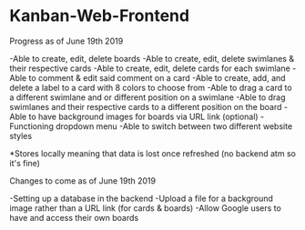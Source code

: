 # Kanban-Web-Frontend

Progress as of June 19th 2019

-Able to create, edit, delete boards
-Able to create, edit, delete swimlanes & their respective cards
-Able to create, edit, delete cards for each swimlane
-Able to comment & edit said comment on a card
-Able to create, add, and delete a label to a card with 8 colors to choose from
-Able to drag a card to a different swimlane and or different position on a swimlane
-Able to drag swimlanes and their respective cards to a different position on the board
-Able to have background images for boards via URL link (optional)
-Functioning dropdown menu
-Able to switch between two different website styles

*Stores locally meaning that data is lost once refreshed (no backend atm so it's fine)

Changes to come as of June 19th 2019

-Setting up a database in the backend
-Upload a file for a background image rather than a URL link (for cards & boards)
-Allow Google users to have and access their own boards
